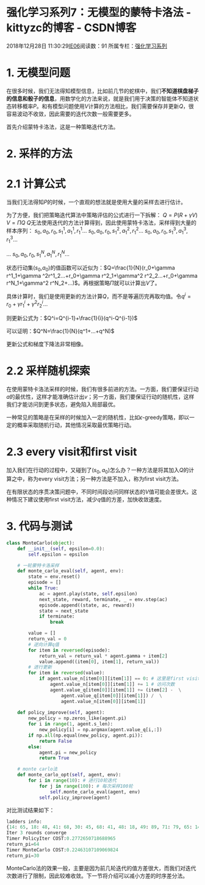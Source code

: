 # 强化学习系列7：无模型的蒙特卡洛法 - kittyzc的博客 - CSDN博客





2018年12月28日 11:30:29[IE06](https://me.csdn.net/kittyzc)阅读数：91
所属专栏：[强化学习系列](https://blog.csdn.net/column/details/33845.html)









# 1. 无模型问题

在很多时候，我们无法得知模型信息，比如前几节的蛇棋中，我们**不知道棋盘梯子的信息和骰子的信息**，用数学化的方法来说，就是我们用于决策的智能体不知道状态转移概率$P$。和有模型问题使用$V$计算的方法相比，我们需要保存并更新$Q$，很容易波动不收敛，因此需要的迭代次数一般需要更多。

首先介绍蒙特卡洛法，这是一种策略迭代方法。

# 2. 采样的方法

# 2.1 计算公式

当我们无法得知$P$的时候，一个直观的想法就是使用大量的采样去进行估计。

为了方便，我们把策略迭代算法中策略评估的公式进行一下拆解：
$Q=P(R+\gamma V)$
$V=\Pi Q$
$Q$无法使用迭代的方法计算得到，因此使用蒙特卡洛法，采样得到大量的样本序列：
${s_0,a_0,r_0,s^1_1,a^1_1,r^1_1...}$
${s_0,a_0,r_0,s^2_1,a^2_1,r^2_1...}$
${s_0,a_0,r_0,s^3_1,a^3_1,r^3_1...}$

…
${s_0,a_0,r_0,s^N_1,a^N_1,r^N_1...}$

状态行动集($s_0$,$a_0$)的值函数可以近似为：$Q=\frac{1}{N}(r_0+\gamma r^1_1+\gamma ^2r^1_2...+r_0+\gamma r^2_1+\gamma^2 r^2_2...+r_0+\gamma r^N_1+\gamma^2 r^N_2+...)$。再根据策略$\Pi$就可以计算出$V$了。

具体计算时，我们是使用更新的方法计算$Q$，而不是等遍历完再取均值。令$q^i = r_0+\gamma r^i_1+\gamma ^2r^i_2...$

则更新公式为：$Q^i=Q^{i-1}+\frac{1}{i}(q^i-Q^{i-1})$

可以证明：$Q^N=\frac{1}{N}(q^1+...+q^N)$

更新公式和梯度下降法非常相像。
# 2.2 采样随机探索

在使用蒙特卡洛法采样的时候，我们有很多前进的方法。一方面，我们要保证行动$a$的最优性，这样才能准确估计出$v$；另一方面，我们要保证行动的随机性，这样我们才能访问到更多状态，避免陷入局部最优。

一种常见的策略是在采样的时候加入一定的随机性，比如$\epsilon$-greedy策略，即以一定的概率采取随机行动，其他情况采取最优策略行动。

# 2.3 every visit和first visit

加入我们在行动的过程中，又碰到了$(s_0,a_0)$怎么办？一种方法是将其加入$Q$的计算之中，称为every visit方法；另一种方法是不加入，称为first visit方法。

在有限状态的序贯决策问题中，不同时间段访问同样状态的$V$值可能会差很大。这种情况下建议使用first visit方法，减少$q$值的方差，加快收敛速度。

# 3. 代码与测试

```python
class MonteCarlo(object):
    def __init__(self, epsilon=0.0):
        self.epsilon = epsilon

	# 一轮蒙特卡洛采样
    def monte_carlo_eval(self, agent, env):
        state = env.reset()
        episode = []
        while True:
            ac = agent.play(state, self.epsilon)
            next_state, reward, terminate, _ = env.step(ac)
            episode.append((state, ac, reward))
            state = next_state
            if terminate:
                break

        value = []
        return_val = 0
        # 逆向计算q值
        for item in reversed(episode):
            return_val = return_val * agent.gamma + item[2]
            value.append((item[0], item[1], return_val))
        # 进行更新
        for item in reversed(value):
        	if agent.value_n[item[0]][item[1]] == 0: # 这里是first visit方法；every visit把这句判断删除即可
	            agent.value_n[item[0]][item[1]] += 1 # 访问次数
	            agent.value_q[item[0]][item[1]] += (item[2] -  \
	                agent.value_q[item[0]][item[1]]) /  \
	                agent.value_n[item[0]][item[1]] 
       
    def policy_improve(self, agent):
        new_policy = np.zeros_like(agent.pi)
        for i in range(1, agent.s_len):
            new_policy[i] = np.argmax(agent.value_q[i,:])
        if np.all(np.equal(new_policy, agent.pi)):
            return False
        else:
            agent.pi = new_policy
            return True

    # monte carlo法
    def monte_carlo_opt(self, agent, env):
        for i in range(10): # 进行10轮迭代
            for j in range(100): # 每次采样100轮
                self.monte_carlo_eval(agent, env)
            self.policy_improve(agent)
```

对比测试结果如下：

```python
ladders info:
{14: 65, 18: 48, 41: 68, 30: 45, 68: 41, 48: 18, 49: 89, 71: 79, 65: 14, 70: 18, 73: 41, 45: 30, 89: 49, 79: 71}
Iter 3 rounds converge
Timer PolicyIter COST:0.2772650718688965
return_pi=64
Timer MonteCarlo COST:0.22463107109069824
return_pi=30
```

MonteCarlo法的效果一般，主要是因为前几轮迭代的值方差很大，而我们对迭代次数进行了限制，因此较难收敛。下一节将介绍可以减小方差的时序差分法。




